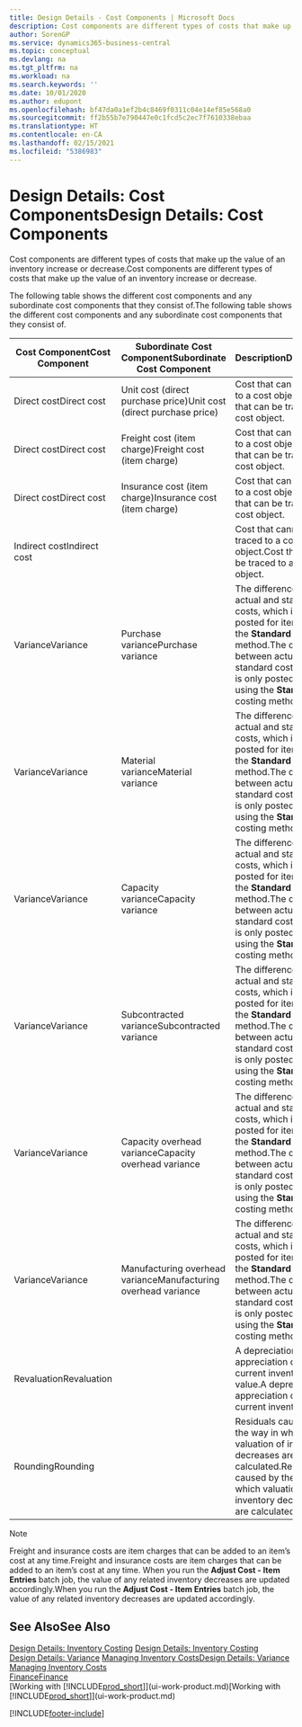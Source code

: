 ```yaml
---
title: Design Details - Cost Components | Microsoft Docs
description: Cost components are different types of costs that make up the value of an inventory increase or decrease.
author: SorenGP
ms.service: dynamics365-business-central
ms.topic: conceptual
ms.devlang: na
ms.tgt_pltfrm: na
ms.workload: na
ms.search.keywords: ''
ms.date: 10/01/2020
ms.author: edupont
ms.openlocfilehash: bf47da0a1ef2b4c8469f0311c04e14ef85e568a0
ms.sourcegitcommit: ff2b55b7e790447e0c1fcd5c2ec7f7610338ebaa
ms.translationtype: HT
ms.contentlocale: en-CA
ms.lasthandoff: 02/15/2021
ms.locfileid: "5386983"
---
```

# <a name="design-details-cost-components"></a><span data-ttu-id="abe36-103">Design Details: Cost Components</span><span class="sxs-lookup"><span data-stu-id="abe36-103">Design Details: Cost Components</span></span>
<span data-ttu-id="abe36-104">Cost components are different types of costs that make up the value of an inventory increase or decrease.</span><span class="sxs-lookup"><span data-stu-id="abe36-104">Cost components are different types of costs that make up the value of an inventory increase or decrease.</span></span>  

 <span data-ttu-id="abe36-105">The following table shows the different cost components and any subordinate cost components that they consist of.</span><span class="sxs-lookup"><span data-stu-id="abe36-105">The following table shows the different cost components and any subordinate cost components that they consist of.</span></span>  

|<span data-ttu-id="abe36-106">Cost Component</span><span class="sxs-lookup"><span data-stu-id="abe36-106">Cost Component</span></span>|<span data-ttu-id="abe36-107">Subordinate Cost Component</span><span class="sxs-lookup"><span data-stu-id="abe36-107">Subordinate Cost Component</span></span>|<span data-ttu-id="abe36-108">Description</span><span class="sxs-lookup"><span data-stu-id="abe36-108">Description</span></span>|  
|--------------------|--------------------------------|---------------------------------------|  
|<span data-ttu-id="abe36-109">Direct cost</span><span class="sxs-lookup"><span data-stu-id="abe36-109">Direct cost</span></span>|<span data-ttu-id="abe36-110">Unit cost (direct purchase price)</span><span class="sxs-lookup"><span data-stu-id="abe36-110">Unit cost (direct purchase price)</span></span>|<span data-ttu-id="abe36-111">Cost that can be traced to a cost object.</span><span class="sxs-lookup"><span data-stu-id="abe36-111">Cost that can be traced to a cost object.</span></span>|  
|<span data-ttu-id="abe36-112">Direct cost</span><span class="sxs-lookup"><span data-stu-id="abe36-112">Direct cost</span></span>|<span data-ttu-id="abe36-113">Freight cost (item charge)</span><span class="sxs-lookup"><span data-stu-id="abe36-113">Freight cost (item charge)</span></span>|<span data-ttu-id="abe36-114">Cost that can be traced to a cost object.</span><span class="sxs-lookup"><span data-stu-id="abe36-114">Cost that can be traced to a cost object.</span></span>|  
|<span data-ttu-id="abe36-115">Direct cost</span><span class="sxs-lookup"><span data-stu-id="abe36-115">Direct cost</span></span>|<span data-ttu-id="abe36-116">Insurance cost (item charge)</span><span class="sxs-lookup"><span data-stu-id="abe36-116">Insurance cost (item charge)</span></span>|<span data-ttu-id="abe36-117">Cost that can be traced to a cost object.</span><span class="sxs-lookup"><span data-stu-id="abe36-117">Cost that can be traced to a cost object.</span></span>|  
|<span data-ttu-id="abe36-118">Indirect cost</span><span class="sxs-lookup"><span data-stu-id="abe36-118">Indirect cost</span></span>||<span data-ttu-id="abe36-119">Cost that cannot be traced to a cost object.</span><span class="sxs-lookup"><span data-stu-id="abe36-119">Cost that cannot be traced to a cost object.</span></span>|  
|<span data-ttu-id="abe36-120">Variance</span><span class="sxs-lookup"><span data-stu-id="abe36-120">Variance</span></span>|<span data-ttu-id="abe36-121">Purchase variance</span><span class="sxs-lookup"><span data-stu-id="abe36-121">Purchase variance</span></span>|<span data-ttu-id="abe36-122">The difference between actual and standard costs, which is only posted for items using the **Standard** costing method.</span><span class="sxs-lookup"><span data-stu-id="abe36-122">The difference between actual and standard costs, which is only posted for items using the **Standard** costing method.</span></span>|  
|<span data-ttu-id="abe36-123">Variance</span><span class="sxs-lookup"><span data-stu-id="abe36-123">Variance</span></span>|<span data-ttu-id="abe36-124">Material variance</span><span class="sxs-lookup"><span data-stu-id="abe36-124">Material variance</span></span>|<span data-ttu-id="abe36-125">The difference between actual and standard costs, which is only posted for items using the **Standard** costing method.</span><span class="sxs-lookup"><span data-stu-id="abe36-125">The difference between actual and standard costs, which is only posted for items using the **Standard** costing method.</span></span>|  
|<span data-ttu-id="abe36-126">Variance</span><span class="sxs-lookup"><span data-stu-id="abe36-126">Variance</span></span>|<span data-ttu-id="abe36-127">Capacity variance</span><span class="sxs-lookup"><span data-stu-id="abe36-127">Capacity variance</span></span>|<span data-ttu-id="abe36-128">The difference between actual and standard costs, which is only posted for items using the **Standard** costing method.</span><span class="sxs-lookup"><span data-stu-id="abe36-128">The difference between actual and standard costs, which is only posted for items using the **Standard** costing method.</span></span>|  
|<span data-ttu-id="abe36-129">Variance</span><span class="sxs-lookup"><span data-stu-id="abe36-129">Variance</span></span>|<span data-ttu-id="abe36-130">Subcontracted variance</span><span class="sxs-lookup"><span data-stu-id="abe36-130">Subcontracted variance</span></span>|<span data-ttu-id="abe36-131">The difference between actual and standard costs, which is only posted for items using the **Standard** costing method.</span><span class="sxs-lookup"><span data-stu-id="abe36-131">The difference between actual and standard costs, which is only posted for items using the **Standard** costing method.</span></span>|  
|<span data-ttu-id="abe36-132">Variance</span><span class="sxs-lookup"><span data-stu-id="abe36-132">Variance</span></span>|<span data-ttu-id="abe36-133">Capacity overhead variance</span><span class="sxs-lookup"><span data-stu-id="abe36-133">Capacity overhead variance</span></span>|<span data-ttu-id="abe36-134">The difference between actual and standard costs, which is only posted for items using the **Standard** costing method.</span><span class="sxs-lookup"><span data-stu-id="abe36-134">The difference between actual and standard costs, which is only posted for items using the **Standard** costing method.</span></span>|  
|<span data-ttu-id="abe36-135">Variance</span><span class="sxs-lookup"><span data-stu-id="abe36-135">Variance</span></span>|<span data-ttu-id="abe36-136">Manufacturing overhead variance</span><span class="sxs-lookup"><span data-stu-id="abe36-136">Manufacturing overhead variance</span></span>|<span data-ttu-id="abe36-137">The difference between actual and standard costs, which is only posted for items using the **Standard** costing method.</span><span class="sxs-lookup"><span data-stu-id="abe36-137">The difference between actual and standard costs, which is only posted for items using the **Standard** costing method.</span></span>|  
|<span data-ttu-id="abe36-138">Revaluation</span><span class="sxs-lookup"><span data-stu-id="abe36-138">Revaluation</span></span>||<span data-ttu-id="abe36-139">A depreciation or appreciation of the current inventory value.</span><span class="sxs-lookup"><span data-stu-id="abe36-139">A depreciation or appreciation of the current inventory value.</span></span>|  
|<span data-ttu-id="abe36-140">Rounding</span><span class="sxs-lookup"><span data-stu-id="abe36-140">Rounding</span></span>||<span data-ttu-id="abe36-141">Residuals caused by the way in which valuation of inventory decreases are calculated.</span><span class="sxs-lookup"><span data-stu-id="abe36-141">Residuals caused by the way in which valuation of inventory decreases are calculated.</span></span>|  

> [!NOTE]  
>  <span data-ttu-id="abe36-142">Freight and insurance costs are item charges that can be added to an item’s cost at any time.</span><span class="sxs-lookup"><span data-stu-id="abe36-142">Freight and insurance costs are item charges that can be added to an item’s cost at any time.</span></span> <span data-ttu-id="abe36-143">When you run the **Adjust Cost - Item Entries** batch job, the value of any related inventory decreases are updated accordingly.</span><span class="sxs-lookup"><span data-stu-id="abe36-143">When you run the **Adjust Cost - Item Entries** batch job, the value of any related inventory decreases are updated accordingly.</span></span>  

## <a name="see-also"></a><span data-ttu-id="abe36-144">See Also</span><span class="sxs-lookup"><span data-stu-id="abe36-144">See Also</span></span>  
 <span data-ttu-id="abe36-145">[Design Details: Inventory Costing](design-details-inventory-costing.md) </span><span class="sxs-lookup"><span data-stu-id="abe36-145">[Design Details: Inventory Costing](design-details-inventory-costing.md) </span></span>  
 <span data-ttu-id="abe36-146">[Design Details: Variance](design-details-variance.md) [Managing Inventory Costs](finance-manage-inventory-costs.md)</span><span class="sxs-lookup"><span data-stu-id="abe36-146">[Design Details: Variance](design-details-variance.md) [Managing Inventory Costs](finance-manage-inventory-costs.md)</span></span>  
 [<span data-ttu-id="abe36-147">Finance</span><span class="sxs-lookup"><span data-stu-id="abe36-147">Finance</span></span>](finance.md)  
 <span data-ttu-id="abe36-148">[Working with [!INCLUDE[prod_short](includes/prod_short.md)]](ui-work-product.md)</span><span class="sxs-lookup"><span data-stu-id="abe36-148">[Working with [!INCLUDE[prod_short](includes/prod_short.md)]](ui-work-product.md)</span></span>  


[!INCLUDE[footer-include](includes/footer-banner.md)]